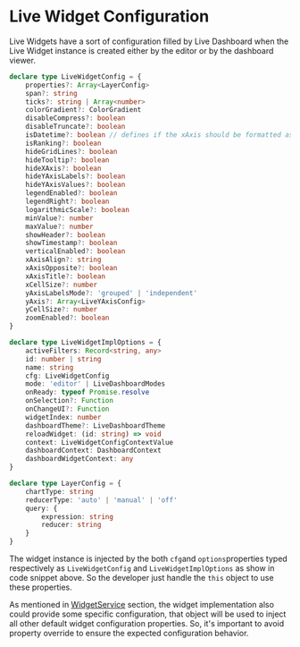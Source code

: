 # Live Widget Configuration

Live Widgets have a sort of configuration filled by Live Dashboard when the Live Widget instance is created either by the editor or by the dashboard viewer.&#x20;

```typescript
declare type LiveWidgetConfig = {
    properties?: Array<LayerConfig>
    span?: string
    ticks?: string | Array<number>
    colorGradient?: ColorGradient
    disableCompress?: boolean
    disableTruncate?: boolean
    isDatetime?: boolean // defines if the xAxis should be formatted as date
    isRanking?: boolean
    hideGridLines?: boolean
    hideTooltip?: boolean
    hideXAxis?: boolean
    hideYAxisLabels?: boolean
    hideYAxisValues?: boolean
    legendEnabled?: boolean
    legendRight?: boolean
    logarithmicScale?: boolean
    minValue?: number
    maxValue?: number
    showHeader?: boolean
    showTimestamp?: boolean
    verticalEnabled?: boolean
    xAxisAlign?: string
    xAxisOpposite?: boolean
    xAxisTitle?: boolean
    xCellSize?: number
    yAxisLabelsMode?: 'grouped' | 'independent'
    yAxis?: Array<LiveYAxisConfig>
    yCellSize?: number
    zoomEnabled?: boolean
}

declare type LiveWidgetImplOptions = {
    activeFilters: Record<string, any>
    id: number | string
    name: string
    cfg: LiveWidgetConfig
    mode: 'editor' | LiveDashboardModes
    onReady: typeof Promise.resolve
    onSelection?: Function
    onChangeUI?: Function
    widgetIndex: number
    dashboardTheme?: LiveDashboardTheme
    reloadWidget: (id: string) => void
    context: LiveWidgetConfigContextValue
    dashboardContext: DashboardContext
    dashboardWidgetContext: any
}

declare type LayerConfig = {
    chartType: string
    reducerType: 'auto' | 'manual' | 'off'
    query: {
        expression: string
        reducer: string
    }
}
```

The widget instance is injected by the both `cfg`and `options`properties typed respectively as `LiveWidgetConfig` and `LiveWidgetImplOptions` as show in code snippet above. So the developer just handle the `this` object to use these properties.

As mentioned in [WidgetService](live-widget-api.md#widgetsservice) section, the widget implementation also could provide some specific configuration, that object will be used to inject all other default widget configuration properties. So, it's important to avoid property override to ensure the expected configuration behavior.

